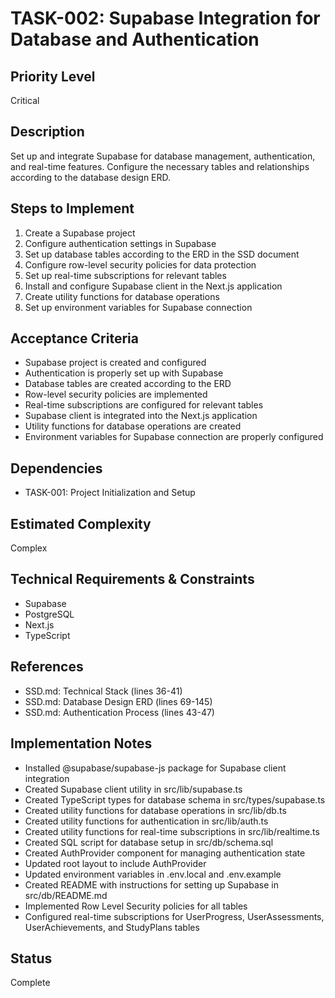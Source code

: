# TASK-002: Supabase Integration for Database and Authentication

## Priority Level
Critical

## Description
Set up and integrate Supabase for database management, authentication, and real-time features. Configure the necessary tables and relationships according to the database design ERD.

## Steps to Implement
1. Create a Supabase project
2. Configure authentication settings in Supabase
3. Set up database tables according to the ERD in the SSD document
4. Configure row-level security policies for data protection
5. Set up real-time subscriptions for relevant tables
6. Install and configure Supabase client in the Next.js application
7. Create utility functions for database operations
8. Set up environment variables for Supabase connection

## Acceptance Criteria
- Supabase project is created and configured
- Authentication is properly set up with Supabase
- Database tables are created according to the ERD
- Row-level security policies are implemented
- Real-time subscriptions are configured for relevant tables
- Supabase client is integrated into the Next.js application
- Utility functions for database operations are created
- Environment variables for Supabase connection are properly configured

## Dependencies
- TASK-001: Project Initialization and Setup

## Estimated Complexity
Complex

## Technical Requirements & Constraints
- Supabase
- PostgreSQL
- Next.js
- TypeScript

## References
- SSD.md: Technical Stack (lines 36-41)
- SSD.md: Database Design ERD (lines 69-145)
- SSD.md: Authentication Process (lines 43-47)

## Implementation Notes
- Installed @supabase/supabase-js package for Supabase client integration
- Created Supabase client utility in src/lib/supabase.ts
- Created TypeScript types for database schema in src/types/supabase.ts
- Created utility functions for database operations in src/lib/db.ts
- Created utility functions for authentication in src/lib/auth.ts
- Created utility functions for real-time subscriptions in src/lib/realtime.ts
- Created SQL script for database setup in src/db/schema.sql
- Created AuthProvider component for managing authentication state
- Updated root layout to include AuthProvider
- Updated environment variables in .env.local and .env.example
- Created README with instructions for setting up Supabase in src/db/README.md
- Implemented Row Level Security policies for all tables
- Configured real-time subscriptions for UserProgress, UserAssessments, UserAchievements, and StudyPlans tables

## Status
Complete
